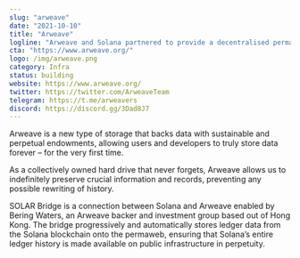 ```yaml
---
slug: "arweave"
date: "2021-10-10"
title: "Arweave"
logline: "Arweave and Solana partnered to provide a decentralised permanent data storage solution of ledger data, ensuring the data can be always retrieved as required."
cta: "https://www.arweave.org/"
logo: /img/arweave.png
category: Infra
status: building
website: https://www.arweave.org/
twitter: https://twitter.com/ArweaveTeam
telegram: https://t.me/arweavers
discord: https://discord.gg/3Dad8J7
---
```


Arweave is a new type of storage that backs data with sustainable and perpetual endowments, allowing users and developers to truly store data forever – for the very first time.

As a collectively owned hard drive that never forgets, Arweave allows us to indefinitely preserve crucial information and records, preventing any possible rewriting of history.

SOLAR Bridge is a connection between Solana and Arweave enabled by Bering Waters, an Arweave backer and investment group based out of Hong Kong. The bridge progressively and automatically stores ledger data from the Solana blockchain onto the permaweb, ensuring that Solana’s entire ledger history is made available on public infrastructure in perpetuity.
